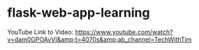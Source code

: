 # flask-web-app-learning
YouTube Link to Video: https://www.youtube.com/watch?v=dam0GPOAvVI&amp;t=4070s&amp;ab_channel=TechWithTim
